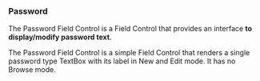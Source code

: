 ### Password

The Password Field Control is a Field Control that provides an interface **to display/modify password text**.

The Password Field Control is a simple Field Control that renders a single password type TextBox with its label in New and Edit mode. It has no Browse mode.